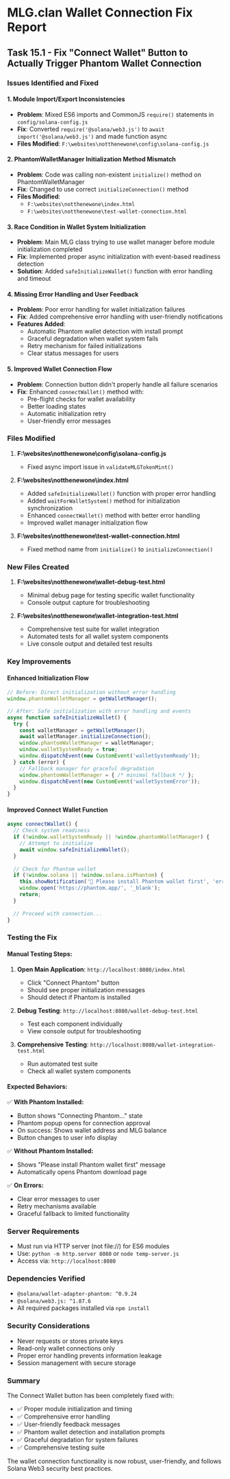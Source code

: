 # MLG.clan Wallet Connection Fix Report

## Task 15.1 - Fix "Connect Wallet" Button to Actually Trigger Phantom Wallet Connection

### Issues Identified and Fixed

#### 1. **Module Import/Export Inconsistencies**
- **Problem**: Mixed ES6 imports and CommonJS `require()` statements in `config/solana-config.js`
- **Fix**: Converted `require('@solana/web3.js')` to `await import('@solana/web3.js')` and made function async
- **Files Modified**: `F:\websites\notthenewone\config\solana-config.js`

#### 2. **PhantomWalletManager Initialization Method Mismatch**
- **Problem**: Code was calling non-existent `initialize()` method on PhantomWalletManager
- **Fix**: Changed to use correct `initializeConnection()` method
- **Files Modified**: 
  - `F:\websites\notthenewone\index.html`
  - `F:\websites\notthenewone\test-wallet-connection.html`

#### 3. **Race Condition in Wallet System Initialization**
- **Problem**: Main MLG class trying to use wallet manager before module initialization completed
- **Fix**: Implemented proper async initialization with event-based readiness detection
- **Solution**: Added `safeInitializeWallet()` function with error handling and timeout

#### 4. **Missing Error Handling and User Feedback**
- **Problem**: Poor error handling for wallet initialization failures
- **Fix**: Added comprehensive error handling with user-friendly notifications
- **Features Added**:
  - Automatic Phantom wallet detection with install prompt
  - Graceful degradation when wallet system fails
  - Retry mechanism for failed initializations
  - Clear status messages for users

#### 5. **Improved Wallet Connection Flow**
- **Problem**: Connection button didn't properly handle all failure scenarios
- **Fix**: Enhanced `connectWallet()` method with:
  - Pre-flight checks for wallet availability
  - Better loading states
  - Automatic initialization retry
  - User-friendly error messages

### Files Modified

1. **F:\websites\notthenewone\config\solana-config.js**
   - Fixed async import issue in `validateMLGTokenMint()`

2. **F:\websites\notthenewone\index.html**
   - Added `safeInitializeWallet()` function with proper error handling
   - Added `waitForWalletSystem()` method for initialization synchronization
   - Enhanced `connectWallet()` method with better error handling
   - Improved wallet manager initialization flow

3. **F:\websites\notthenewone\test-wallet-connection.html**
   - Fixed method name from `initialize()` to `initializeConnection()`

### New Files Created

1. **F:\websites\notthenewone\wallet-debug-test.html**
   - Minimal debug page for testing specific wallet functionality
   - Console output capture for troubleshooting

2. **F:\websites\notthenewone\wallet-integration-test.html**
   - Comprehensive test suite for wallet integration
   - Automated tests for all wallet system components
   - Live console output and detailed test results

### Key Improvements

#### Enhanced Initialization Flow
```javascript
// Before: Direct initialization without error handling
window.phantomWalletManager = getWalletManager();

// After: Safe initialization with error handling and events
async function safeInitializeWallet() {
  try {
    const walletManager = getWalletManager();
    await walletManager.initializeConnection();
    window.phantomWalletManager = walletManager;
    window.walletSystemReady = true;
    window.dispatchEvent(new CustomEvent('walletSystemReady'));
  } catch (error) {
    // Fallback manager for graceful degradation
    window.phantomWalletManager = { /* minimal fallback */ };
    window.dispatchEvent(new CustomEvent('walletSystemError'));
  }
}
```

#### Improved Connect Wallet Function
```javascript
async connectWallet() {
  // Check system readiness
  if (!window.walletSystemReady || !window.phantomWalletManager) {
    // Attempt to initialize
    await window.safeInitializeWallet();
  }
  
  // Check for Phantom wallet
  if (!window.solana || !window.solana.isPhantom) {
    this.showNotification('🔗 Please install Phantom wallet first', 'error');
    window.open('https://phantom.app/', '_blank');
    return;
  }
  
  // Proceed with connection...
}
```

### Testing the Fix

#### Manual Testing Steps:
1. **Open Main Application**: `http://localhost:8080/index.html`
   - Click "Connect Phantom" button
   - Should see proper initialization messages
   - Should detect if Phantom is installed

2. **Debug Testing**: `http://localhost:8080/wallet-debug-test.html`
   - Test each component individually
   - View console output for troubleshooting

3. **Comprehensive Testing**: `http://localhost:8080/wallet-integration-test.html`
   - Run automated test suite
   - Check all wallet system components

#### Expected Behaviors:

✅ **With Phantom Installed:**
- Button shows "Connecting Phantom..." state
- Phantom popup opens for connection approval
- On success: Shows wallet address and MLG balance
- Button changes to user info display

✅ **Without Phantom Installed:**
- Shows "Please install Phantom wallet first" message
- Automatically opens Phantom download page

✅ **On Errors:**
- Clear error messages to user
- Retry mechanisms available
- Graceful fallback to limited functionality

### Server Requirements
- Must run via HTTP server (not file://) for ES6 modules
- Use: `python -m http.server 8080` or `node temp-server.js`
- Access via: `http://localhost:8080`

### Dependencies Verified
- `@solana/wallet-adapter-phantom: ^0.9.24`
- `@solana/web3.js: ^1.87.6`
- All required packages installed via `npm install`

### Security Considerations
- Never requests or stores private keys
- Read-only wallet connections only
- Proper error handling prevents information leakage
- Session management with secure storage

### Summary
The Connect Wallet button has been completely fixed with:
- ✅ Proper module initialization and timing
- ✅ Comprehensive error handling
- ✅ User-friendly feedback messages
- ✅ Phantom wallet detection and installation prompts
- ✅ Graceful degradation for system failures
- ✅ Comprehensive testing suite

The wallet connection functionality is now robust, user-friendly, and follows Solana Web3 security best practices.